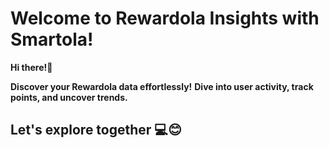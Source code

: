 # Welcome to Rewardola Insights with Smartola!

**Hi there!👋** 

**Discover your Rewardola data effortlessly!** 
**Dive into user activity, track points, and uncover trends.** 

## Let's explore together 💻😊